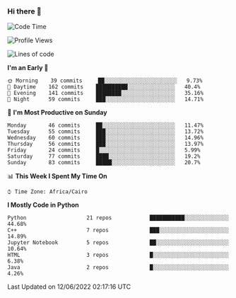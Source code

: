 ### Hi there 👋

<!--
**AMR-KELEG/AMR-KELEG** is a ✨ _special_ ✨ repository because its `README.md` (this file) appears on your GitHub profile.

Here are some ideas to get you started:

- 🔭 I’m currently working on ...
- 🌱 I’m currently learning ...
- 👯 I’m looking to collaborate on ...
- 🤔 I’m looking for help with ...
- 💬 Ask me about ...
- 📫 How to reach me: ...
- 😄 Pronouns: ...
- ⚡ Fun fact: ...
-->

<!--START_SECTION:waka-->
![Code Time](http://img.shields.io/badge/Code%20Time-0%20secs-blue)

![Profile Views](http://img.shields.io/badge/Profile%20Views-0-blue)

![Lines of code](https://img.shields.io/badge/From%20Hello%20World%20I%27ve%20Written-2%20Million%20lines%20of%20code-blue)

**I'm an Early 🐤** 

```text
🌞 Morning    39 commits     ██░░░░░░░░░░░░░░░░░░░░░░░   9.73% 
🌆 Daytime    162 commits    ██████████░░░░░░░░░░░░░░░   40.4% 
🌃 Evening    141 commits    ████████░░░░░░░░░░░░░░░░░   35.16% 
🌙 Night      59 commits     ███░░░░░░░░░░░░░░░░░░░░░░   14.71%

```
📅 **I'm Most Productive on Sunday** 

```text
Monday       46 commits     ██░░░░░░░░░░░░░░░░░░░░░░░   11.47% 
Tuesday      55 commits     ███░░░░░░░░░░░░░░░░░░░░░░   13.72% 
Wednesday    60 commits     ███░░░░░░░░░░░░░░░░░░░░░░   14.96% 
Thursday     56 commits     ███░░░░░░░░░░░░░░░░░░░░░░   13.97% 
Friday       24 commits     █░░░░░░░░░░░░░░░░░░░░░░░░   5.99% 
Saturday     77 commits     ████░░░░░░░░░░░░░░░░░░░░░   19.2% 
Sunday       83 commits     █████░░░░░░░░░░░░░░░░░░░░   20.7%

```


📊 **This Week I Spent My Time On** 

```text
⌚︎ Time Zone: Africa/Cairo

```

**I Mostly Code in Python** 

```text
Python                   21 repos            ███████████░░░░░░░░░░░░░░   44.68% 
C++                      7 repos             ███░░░░░░░░░░░░░░░░░░░░░░   14.89% 
Jupyter Notebook         5 repos             ██░░░░░░░░░░░░░░░░░░░░░░░   10.64% 
HTML                     3 repos             █░░░░░░░░░░░░░░░░░░░░░░░░   6.38% 
Java                     2 repos             █░░░░░░░░░░░░░░░░░░░░░░░░   4.26%

```



 Last Updated on 12/06/2022 02:17:16 UTC
<!--END_SECTION:waka-->
